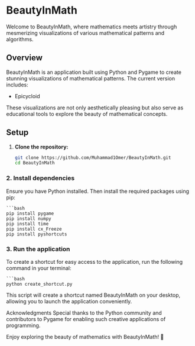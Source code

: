# BeautyInMath

Welcome to BeautyInMath, where mathematics meets artistry through mesmerizing visualizations of various mathematical patterns and algorithms.

## Overview

BeautyInMath is an application built using Python and Pygame to create stunning visualizations of mathematical patterns. The current version includes:

- Epicycloid

These visualizations are not only aesthetically pleasing but also serve as educational tools to explore the beauty of mathematical concepts.

## Setup

1. **Clone the repository:**

   ```bash
   git clone https://github.com/Muhammad1Omer/BeautyInMath.git
   cd BeautyInMath

   
### 2. Install dependencies

Ensure you have Python installed. Then install the required packages using pip:

    ```bash
    pip install pygame
    pip install numpy
    pip install time
    pip install cx_Freeze
    pip install pyshortcuts

### 3. Run the application

To create a shortcut for easy access to the application, run the following command in your terminal:

    ```bash
    python create_shortcut.py
    
This script will create a shortcut named BeautyInMath on your desktop, allowing you to launch the application conveniently.

Acknowledgments
Special thanks to the Python community and contributors to Pygame for enabling such creative applications of programming.

Enjoy exploring the beauty of mathematics with BeautyInMath! 🌟

